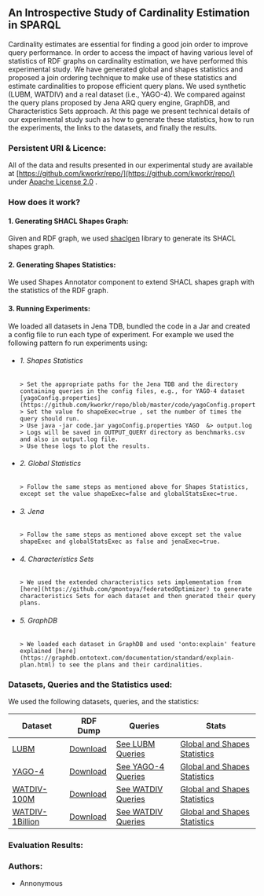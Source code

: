 ## An Introspective Study of Cardinality Estimation in SPARQL

Cardinality estimates are essential for finding a good join order to improve query performance. In order to access the impact of having various level of statistics of RDF graphs on cardinality estimation, we have performed this experimental study. We have generated global and shapes statistics and proposed a join ordering technique to make use of these statistics and estimate cardinalities to propose efficient query plans. We used synthetic (LUBM, WATDIV) and a real dataset (i.e., YAGO-4). We compared against the query plans proposed by Jena ARQ query engine, GraphDB, and Characteristics Sets approach. At this page we present technical details of our experimental study such as how to generate these statistics, how to run the experiments, the links to the datasets, and finally the results.


### Persistent URI & Licence:
All of the data and results presented in our experimental study are available at
[https://github.com/kworkr/repo/](https://github.com/kworkr/repo/) under [Apache License 2.0](https://github.com/kworkr/repo/blob/master/LICENSE) .


### How does it work?

#### 1. Generating SHACL Shapes Graph:
   Given and RDF graph, we used [shaclgen](https://pypi.org/project/shaclgen/) library to generate its SHACL shapes graph.

#### 2. Generating Shapes Statistics:
   We used Shapes Annotator component to extend SHACL shapes graph with the statistics of the RDF graph.
  
#### 3. Running Experiments:
   We loaded all datasets in Jena TDB, bundled the code in a Jar and created a config file to run each type of experiment. For example we used the following pattern fo run experiments using:
  
  * ###### 1. Shapes Statistics
        > Set the appropriate paths for the Jena TDB and the directory containing queries in the config files, e.g., for YAGO-4 dataset [yagoConfig.properties](https://github.com/kworkr/repo/blob/master/code/yagoConfig.properties)
        > Set the value fo shapeExec=true , set the number of times the query should run.
        > Use java -jar code.jar yagoConfig.properties YAGO  &> output.log
        > Logs will be saved in OUTPUT_QUERY directory as benchmarks.csv and also in output.log file. 
        > Use these logs to plot the results.

  * ###### 2. Global Statistics
        > Follow the same steps as mentioned above for Shapes Statistics, except set the value shapeExec=false and globalStatsExec=true.
        
  * ###### 3. Jena
        > Follow the same steps as mentioned above except set the value shapeExec and globalStatsExec as false and jenaExec=true.
     
  * ###### 4. Characteristics Sets
        > We used the extended characteristics sets implementation from [here](https://github.com/gmontoya/federatedOptimizer) to generate characteristics Sets for each dataset and then gnerated their query plans.
    
  * ###### 5. GraphDB
        > We loaded each dataset in GraphDB and used 'onto:explain' feature explained [here](https://graphdb.ontotext.com/documentation/standard/explain-plan.html) to see the plans and their cardinalities. 
     

### Datasets, Queries and the Statistics used:
We used the following datasets, queries, and the statistics: 

Dataset | RDF Dump | Queries | Stats
------------ | ------------- | -------------| -------------
[LUBM](http://swat.cse.lehigh.edu/projects/lubm/)|[Download](http://130.226.98.152/datasets/lubm.n3)| [See LUBM Queries](https://github.com/kworkr/repo/tree/master/queries/lubmQueries) | [Global and Shapes Statistics](https://github.com/kworkr/repo/tree/master/globalAndShapesStats/lubmStats)
[YAGO-4](http://swat.cse.lehigh.edu/projects/lubm/)|[Download](http://130.226.98.152/datasets/lubm.n3)| [See YAGO-4 Queries](https://github.com/kworkr/repo/tree/master/queries/yago-4Queries) | [Global and Shapes Statistics](https://github.com/kworkr/repo/tree/master/globalAndShapesStats/yagoStats)
[WATDIV-100M](https://link.springer.com/chapter/10.1007/978-3-319-11964-9_13)|[Download](http://dsg.uwaterloo.ca/watdiv/watdiv.100M.tar.bz2) | [See WATDIV Queries](https://github.com/kworkr/repo/tree/master/queries/watdivQueries)| [Global and Shapes Statistics](https://github.com/kworkr/repo/tree/master/globalAndShapesStats/watdivStats)
[WATDIV-1Billion](https://link.springer.com/chapter/10.1007/978-3-319-11964-9_13)|[Download](https://hobbitdata.informatik.uni-leipzig.de/intelligent-SPARQL-interface/) | [See WATDIV Queries](https://github.com/kworkr/repo/tree/master/queries/watdivQueries)| [Global and Shapes Statistics](https://github.com/kworkr/repo/tree/master/globalAndShapesStats/watdivStats)



  
### Evaluation Results:


### Authors:
* Annonymous 
